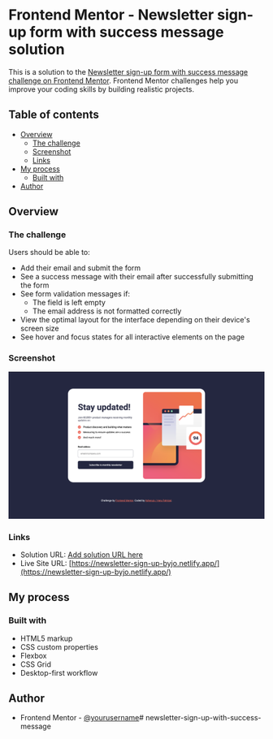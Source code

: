 # Frontend Mentor - Newsletter sign-up form with success message solution

This is a solution to the [Newsletter sign-up form with success message challenge on Frontend Mentor](https://www.frontendmentor.io/challenges/newsletter-signup-form-with-success-message-3FC1AZbNrv). Frontend Mentor challenges help you improve your coding skills by building realistic projects. 

## Table of contents

- [Overview](#overview)
  - [The challenge](#the-challenge)
  - [Screenshot](#screenshot)
  - [Links](#links)
- [My process](#my-process)
  - [Built with](#built-with)
- [Author](#author)


## Overview

### The challenge

Users should be able to:

- Add their email and submit the form
- See a success message with their email after successfully submitting the form
- See form validation messages if:
  - The field is left empty
  - The email address is not formatted correctly
- View the optimal layout for the interface depending on their device's screen size
- See hover and focus states for all interactive elements on the page

### Screenshot

![](./assets/images/screenshot.jpg)


### Links

- Solution URL: [Add solution URL here](https://your-solution-url.com)
- Live Site URL: [https://newsletter-sign-up-byjo.netlify.app/](https://newsletter-sign-up-byjo.netlify.app/)

## My process

### Built with

- HTML5 markup
- CSS custom properties
- Flexbox
- CSS Grid
- Desktop-first workflow


## Author

- Frontend Mentor - [@yourusername](https://www.frontendmentor.io/profile/yourusername)# newsletter-sign-up-with-success-message
